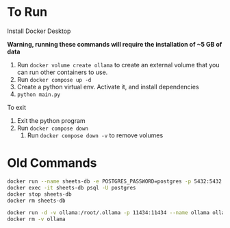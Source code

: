 
# To Run
Install Docker Desktop

**Warning, running these commands will require the installation of ~5 GB of data**

1) Run `docker volume create ollama` to create an external volume that you can run other containers to use.
2) Run `docker compose up -d` 
3) Create a python virtual env. Activate it, and install dependencies
4) `python main.py`

To exit

1) Exit the python program
2) Run `docker compose down`
   1) Run `docker compose down -v` to remove volumes

# Old Commands
```bash
docker run --name sheets-db -e POSTGRES_PASSWORD=postgres -p 5432:5432 -d postgres
docker exec -it sheets-db psql -U postgres
docker stop sheets-db
docker rm sheets-db
```

```bash
docker run -d -v ollama:/root/.ollama -p 11434:11434 --name ollama ollama/ollama
docker rm -v ollama
```